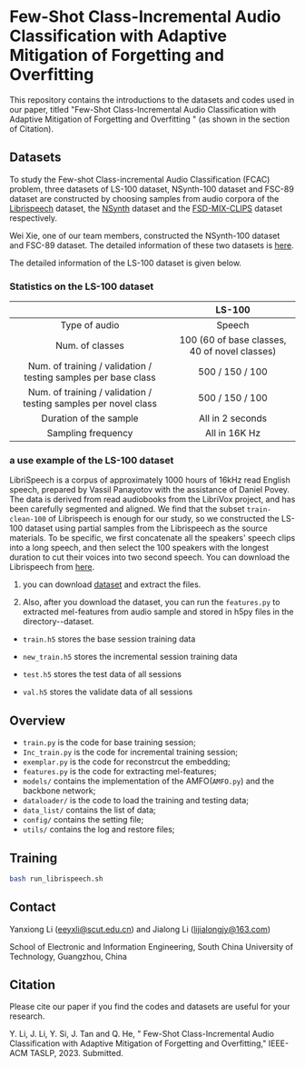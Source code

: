 # Few-Shot Class-Incremental Audio Classification with Adaptive Mitigation of Forgetting and Overfitting

This repository contains the introductions to the datasets and codes used in our paper, titled "Few-Shot Class-Incremental Audio Classification with Adaptive Mitigation of Forgetting and Overfitting
" (as shown in the section of Citation).

## Datasets

To study the Few-shot Class-incremental Audio Classification (FCAC) problem, three datasets of LS-100 dataset, NSynth-100 dataset and FSC-89 dataset are constructed by 
choosing samples from audio corpora of the [Librispeech](https://www.openslr.org/12/) dataset, the [NSynth](https://magenta.tensorflow.org/datasets/nsynth) dataset and the [FSD-MIX-CLIPS](https://zenodo.org/record/5574135#.YWyINEbMIWo) dataset respectively.

Wei Xie, one of our team members, constructed the NSynth-100 dataset and FSC-89 dataset. The detailed information of these two datasets is [here](https://github.com/chester-w-xie/FCAC_datasets).

The detailed information of the LS-100 dataset is given below.

### Statistics on the LS-100 dataset

|                                                                 | LS-100                                        |
|:---------------------------------------------------------------:|:---------------------------------------------:|
| Type of audio                                                   | Speech                                        |
| Num. of classes                                                 | 100 (60 of base classes, 40 of novel classes) |
| Num. of training / validation / testing samples per base class  | 500 / 150 / 100                               |
| Num. of training / validation / testing samples per novel class | 500 / 150 / 100                               |
| Duration of the sample                                          | All in 2 seconds                              |
| Sampling frequency                                              | All in 16K Hz                                 |

### a use example of the LS-100 dataset

LibriSpeech is a corpus of approximately 1000 hours of 16kHz read English speech, prepared by Vassil Panayotov with the assistance of Daniel Povey. The data is derived from read audiobooks from the LibriVox project, and has been carefully segmented and aligned. We find that the subset ``train-clean-100`` of   Librispeech is enough for our study, so we constructed the LS-100 dataset using partial samples from the Librispeech as the source materials. To be specific, we first concatenate all the speakers' speech clips into a long speech, and then select the 100 speakers with the longest duration to cut their voices into two second speech. You can download the Librispeech from [here](https://www.openslr.org/12/).

1. you can download [dataset](https://www.openslr.org/resources/12/train-clean-100.tar.gz) and extract the files.

2. Also, after you download the dataset, you can run the `features.py` to extracted mel-features from audio sample and stored in h5py files in the directory--dataset.

- `train.h5` stores the base session training data

- `new_train.h5` stores the incremental session training data

- `test.h5` stores the test data of all sessions

- `val.h5` stores the validate data of all sessions
   


## Overview
- `train.py` is the code for base training session;
- `Inc_train.py` is the code for incremental training session;
- `exemplar.py` is the code for reconstrcut the embedding;
- `features.py` is the code for extracting mel-features;
- `models/` contains the implementation of the AMFO(`AMFO.py`) and the backbone network;
- `dataloader/` is the code to load the training and testing data;
- `data_list/` contains the list of data;
- `config/` contains the setting file;
- `utils/` contains the log and restore files;


## Training
```bash
bash run_librispeech.sh
```


## Contact

Yanxiong Li (eeyxli@scut.edu.cn) and Jialong Li (lijialongjy@163.com)

School of Electronic and Information Engineering, South China University of Technology, Guangzhou, China

## Citation

Please cite our paper if you find the codes and datasets are useful for your research.

Y. Li, J. Li, Y. Si, J. Tan and Q. He, " Few-Shot Class-Incremental Audio Classification with Adaptive Mitigation of Forgetting and Overfitting," IEEE-ACM TASLP, 2023. Submitted.


